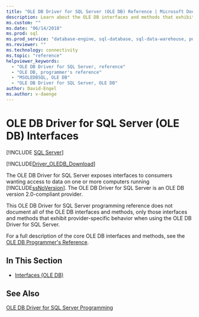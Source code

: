 ```yaml
---
title: "OLE DB Driver for SQL Server (OLE DB) Reference | Microsoft Docs"
description: Learn about the OLE DB interfaces and methods that exhibit provider-specific behavior when using the OLE DB Driver for SQL Server.
ms.custom: ""
ms.date: "06/14/2018"
ms.prod: sql
ms.prod_service: "database-engine, sql-database, sql-data-warehouse, pdw"
ms.reviewer: ""
ms.technology: connectivity
ms.topic: "reference"
helpviewer_keywords: 
  - "OLE DB Driver for SQL Server, reference"
  - "OLE DB, programmer's reference"
  - "MSOLEDBSQL, OLE DB"
  - "OLE DB Driver for SQL Server, OLE DB"
author: David-Engel
ms.author: v-daenge
---
```

# OLE DB Driver for SQL Server (OLE DB) Interfaces
[!INCLUDE [SQL Server](../../../includes/applies-to-version/sql-asdb-asdbmi-asa-pdw.md)]

[!INCLUDE[Driver_OLEDB_Download](../../../includes/driver_oledb_download.md)]

  The OLE DB Driver for SQL Server exposes interfaces to consumers wanting access to data on one or more computers running [!INCLUDE[ssNoVersion](../../../includes/ssnoversion-md.md)]. The OLE DB Driver for SQL Server is an OLE DB version 2.0-compliant provider.  
  
 This OLE DB Driver for SQL Server programming reference does not document all of the OLE DB interfaces and methods, only those interfaces and methods that exhibit provider-specific behavior when using the OLE DB Driver for SQL Server.  
  
 For a full description of the core OLE DB interfaces and methods, see the [OLE DB Programmer's Reference](/previous-versions/windows/desktop/ms713643(v=vs.85)).  
  
## In This Section  
  
-   [Interfaces &#40;OLE DB&#41;](../../oledb/ole-db-interfaces/oledb-driver-for-sql-server-ole-db-interfaces.md)  
  
## See Also  
 [OLE DB Driver for SQL Server Programming](../../oledb/ole-db/oledb-driver-for-sql-server-programming.md)  
  
